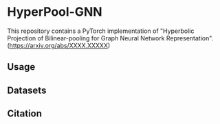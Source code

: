 # HyperPool-GNN

This repository contains a PyTorch implementation of "Hyperbolic Projection of Bilinear-pooling for
Graph Neural Network Representation".(https://arxiv.org/abs/XXXX.XXXXX)

## Usage


## Datasets


## Citation
